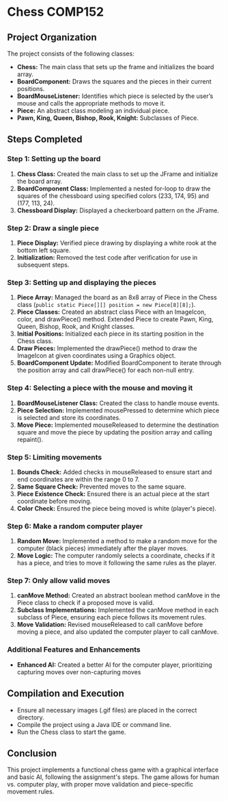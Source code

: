 # Chess COMP152

## Project Organization

The project consists of the following classes:

- **Chess:** The main class that sets up the frame and initializes the board array.
- **BoardComponent:** Draws the squares and the pieces in their current positions.
- **BoardMouseListener:** Identifies which piece is selected by the user’s mouse and calls the appropriate methods to move it.
- **Piece:** An abstract class modeling an individual piece.
- **Pawn, King, Queen, Bishop, Rook, Knight:** Subclasses of Piece.

## Steps Completed

### Step 1: Setting up the board

1. **Chess Class:** Created the main class to set up the JFrame and initialize the board array.
2. **BoardComponent Class:** Implemented a nested for-loop to draw the squares of the chessboard using specified colors (233, 174, 95) and (177, 113, 24).
3. **Chessboard Display:** Displayed a checkerboard pattern on the JFrame.

### Step 2: Draw a single piece

1. **Piece Display:** Verified piece drawing by displaying a white rook at the bottom left square.
2. **Initialization:** Removed the test code after verification for use in subsequent steps.

### Step 3: Setting up and displaying the pieces

1. **Piece Array:** Managed the board as an 8x8 array of Piece in the Chess class (`public static Piece[][] position = new Piece[8][8];`).
2. **Piece Classes:** Created an abstract class Piece with an ImageIcon, color, and drawPiece() method. Extended Piece to create Pawn, King, Queen, Bishop, Rook, and Knight classes.
3. **Initial Positions:** Initialized each piece in its starting position in the Chess class.
4. **Draw Pieces:** Implemented the drawPiece() method to draw the ImageIcon at given coordinates using a Graphics object.
5. **BoardComponent Update:** Modified BoardComponent to iterate through the position array and call drawPiece() for each non-null entry.

### Step 4: Selecting a piece with the mouse and moving it

1. **BoardMouseListener Class:** Created the class to handle mouse events.
2. **Piece Selection:** Implemented mousePressed to determine which piece is selected and store its coordinates.
3. **Move Piece:** Implemented mouseReleased to determine the destination square and move the piece by updating the position array and calling repaint().

### Step 5: Limiting movements

1. **Bounds Check:** Added checks in mouseReleased to ensure start and end coordinates are within the range 0 to 7.
2. **Same Square Check:** Prevented moves to the same square.
3. **Piece Existence Check:** Ensured there is an actual piece at the start coordinate before moving.
4. **Color Check:** Ensured the piece being moved is white (player's piece).

### Step 6: Make a random computer player

1. **Random Move:** Implemented a method to make a random move for the computer (black pieces) immediately after the player moves.
2. **Move Logic:** The computer randomly selects a coordinate, checks if it has a piece, and tries to move it following the same rules as the player.

### Step 7: Only allow valid moves

1. **canMove Method:** Created an abstract boolean method canMove in the Piece class to check if a proposed move is valid.
2. **Subclass Implementations:** Implemented the canMove method in each subclass of Piece, ensuring each piece follows its movement rules.
3. **Move Validation:** Revised mouseReleased to call canMove before moving a piece, and also updated the computer player to call canMove.

### Additional Features and Enhancements

- **Enhanced AI:** Created a better AI for the computer player, prioritizing capturing moves over non-capturing moves

## Compilation and Execution

- Ensure all necessary images (.gif files) are placed in the correct directory.
- Compile the project using a Java IDE or command line.
- Run the Chess class to start the game.

## Conclusion

This project implements a functional chess game with a graphical interface and basic AI, following the assignment's steps. The game allows for human vs. computer play, with proper move validation and piece-specific movement rules.
